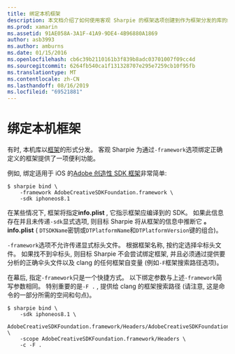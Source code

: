 ```yaml
---
title: 绑定本机框架
description: 本文档介绍了如何使用客观 Sharpie 的框架选项创建到作为框架分发的库的绑定。
ms.prod: xamarin
ms.assetid: 91AE058A-3A1F-41A9-9DE4-4B96880A1869
author: asb3993
ms.author: amburns
ms.date: 01/15/2016
ms.openlocfilehash: cb6c39b2110161b3f839b8adc03701007f09cc4d
ms.sourcegitcommit: 6264fb540ca1f131328707e295e7259cb10f95fb
ms.translationtype: MT
ms.contentlocale: zh-CN
ms.lasthandoff: 08/16/2019
ms.locfileid: "69521881"
---
```

# <a name="binding-native-frameworks"></a>绑定本机框架

有时, 本机库以[框架](https://developer.apple.com/library/mac/documentation/MacOSX/Conceptual/BPFrameworks/Concepts/WhatAreFrameworks.html)的形式分发。 客观 Sharpie 为通过`-framework`选项绑定正确定义的框架提供了一项便利功能。

例如, 绑定适用于 iOS 的[Adobe 创造性 SDK 框架](https://creativesdk.adobe.com/downloads.html)非常简单:

```
$ sharpie bind \
    -framework AdobeCreativeSDKFoundation.framework \
    -sdk iphoneos8.1
```

在某些情况下, 框架将指定**info.plist** , 它指示框架应编译到的 SDK。 如果此信息存在并且未传递`-sdk`显式选项, 则目标 Sharpie 将从框架的信息中推断它 **。 info.plist** ( `DTSDKName`密钥或`DTPlatformName`和`DTPlatformVersion`键的组合)。

`-framework`选项不允许传递显式标头文件。 根据框架名称, 按约定选择伞标头文件。 如果找不到伞标头, 则目标 Sharpie 不会尝试绑定框架, 并且必须通过提供要分析的正确伞头文件以及 clang 的任何框架自变量 (例如`-F`框架搜索路径选项)。

在幕后, 指定`-framework`只是一个快捷方式。 以下绑定参数与上述`-framework`简写参数相同。
特别重要的是`-F .` , 提供给 clang 的框架搜索路径 (请注意, 这是命令的一部分所需的空间和句点)。

```
$ sharpie bind \
    -sdk iphoneos8.1 \
    AdobeCreativeSDKFoundation.framework/Headers/AdobeCreativeSDKFoundation.h \
    -scope AdobeCreativeSDKFoundation.framework/Headers \
    -c -F .
```
